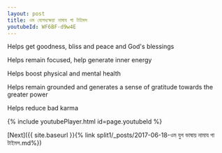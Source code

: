 ```yaml
---
layout: post
title: ওম যোগধ্যক্ষয়া নামায গা টাইমস
youtubeId: WF6BF-d9w4E
---
```

 
 
Helps get goodness, bliss and peace and God's blessings
 
Helps remain focused, help generate inner energy 
 
Helps boost physical and mental health 
 
Helps remain grounded and generates a sense of gratitude towards the greater power 
 
Helps reduce bad karma
 
 
 
 


{% include youtubePlayer.html id=page.youtubeId %}
 
[Next]({{ site.baseurl }}{% link  split1/_posts/2017-06-18-ওম যুগ ভাষায় নামায গা টাইমস.md%})
 
